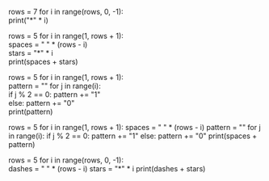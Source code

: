 
rows = 7
for i in range(rows, 0, -1):  
    print("*" * i)  


rows = 5
for i in range(1, rows + 1):  
    spaces = " " * (rows - i)  
    stars = "*" * i  
    print(spaces + stars)  



rows = 5
for i in range(1, rows + 1):  
    pattern = ""
    for j in range(i):  
        if j % 2 == 0:
            pattern += "1"  
        else:
            pattern += "0"  
    print(pattern)  


rows = 5
for i in range(1, rows + 1):
    spaces = " " * (rows - i)
    pattern = ""
    for j in range(i):
        if j % 2 == 0:
            pattern += "1"
        else:
            pattern += "0"
    print(spaces + pattern)



rows = 5
for i in range(rows, 0, -1):  
    dashes = " " * (rows - i)
    stars = "*" * i
    print(dashes + stars)
